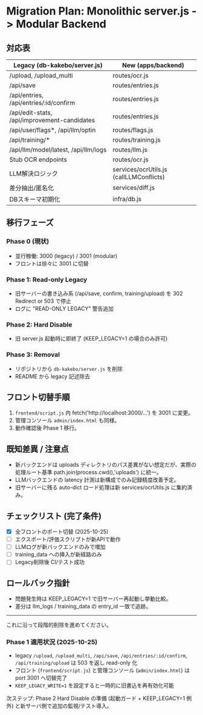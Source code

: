 # Migration Plan: Monolithic server.js -> Modular Backend

## 対応表
| Legacy (db-kakebo/server.js) | New (apps/backend) |
|-----------------------------|--------------------|
| /upload, /upload_multi      | routes/ocr.js      |
| /api/save                   | routes/entries.js  |
| /api/entries, /api/entries/:id/confirm | routes/entries.js |
| /api/edit-stats, /api/improvement-candidates | routes/entries.js |
| /api/user/flags*, /api/llm/optin | routes/flags.js |
| /api/training/*             | routes/training.js |
| /api/llm/model/latest, /api/llm/logs | routes/llm.js |
| Stub OCR endpoints          | routes/ocr.js      |
| LLM解決ロジック             | services/ocrUtils.js (callLLMConflicts) |
| 差分抽出/匿名化             | services/diff.js   |
| DBスキーマ初期化            | infra/db.js        |

## 移行フェーズ
### Phase 0 (現状)
- 並行稼働: 3000 (legacy) / 3001 (modular)
- フロントは徐々に 3001 に切替

### Phase 1: Read-only Legacy
- 旧サーバーの書き込み系 (/api/save, confirm, training/upload) を 302 Redirect or 503 で停止
- ログに "READ-ONLY LEGACY" 警告追加

### Phase 2: Hard Disable
- 旧 server.js 起動時に即終了 (KEEP_LEGACY=1 の場合のみ許可)

### Phase 3: Removal
- リポジトリから `db-kakebo/server.js` を削除
- README から legacy 記述除去

## フロント切替手順
1. `frontend/script.js` 内 fetch('http://localhost:3000/...') を 3001 に変更。
2. 管理コンソール `admin/index.html` も同様。
3. 動作確認後 Phase 1 移行。

## 既知差異 / 注意点
- 新バックエンドは uploads ディレクトリのパス差異がない想定だが、実際の処理ルート基準 path.join(process.cwd(),'uploads') に統一。
- LLMバックエンドの latency 計測は新構成でのみ記録精度改善予定。
- 旧サーバーに残る auto-dict ロード処理は新 services/ocrUtils.js に集約済み。

## チェックリスト (完了条件)
- [x] 全フロントのポート切替 (2025-10-25)
- [ ] エクスポート/評価スクリプトが新APIで動作
- [ ] LLMログが新バックエンドのみで増加
- [ ] training_data への挿入が新経路のみ
- [ ] Legacy削除後 CI/テスト成功

## ロールバック指針
- 問題発生時は KEEP_LEGACY=1 で旧サーバー再起動し挙動比較。
- 差分は llm_logs / training_data の entry_id 一致で追跡。

---
これに沿って段階的削除を進めてください。

### Phase 1 適用状況 (2025-10-25)
- legacy `/upload`, `/upload_multi`, `/api/save`, `/api/entries/:id/confirm`, `/api/training/upload` は 503 を返し read-only 化
- フロント (`frontend/script.js`) と管理コンソール (`admin/index.html`) は port 3001 へ切替完了
- `KEEP_LEGACY_WRITE=1` を設定すると一時的に旧書込を再有効化可能

次ステップ: Phase 2 Hard Disable の準備 (起動ガード + KEEP_LEGACY=1 例外) と新サーバ側で追加の監視/テスト導入。
